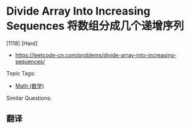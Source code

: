 # Divide Array Into Increasing Sequences 将数组分成几个递增序列

[1118] [Hard]

- https://leetcode-cn.com/problems/divide-array-into-increasing-sequences/

Topic Tags:

- [Math (数学)](https://leetcode-cn.com/tag/math/)

Similar Questions:

## 翻译
